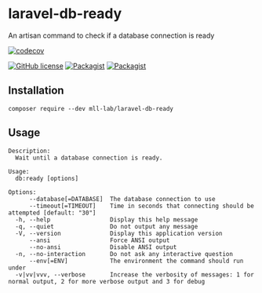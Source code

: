 # laravel-db-ready

An artisan command to check if a database connection is ready

[![codecov](https://codecov.io/gh/mll-lab/laravel-db-ready/branch/master/graph/badge.svg)](https://codecov.io/gh/mll-lab/laravel-db-ready)

[![GitHub license](https://img.shields.io/github/license/mll-lab/laravel-db-ready.svg)](https://github.com/mll-lab/laravel-db-ready/blob/master/LICENSE)
[![Packagist](https://img.shields.io/packagist/v/mll-lab/laravel-db-ready.svg)](https://packagist.org/packages/mll-lab/laravel-db-ready)
[![Packagist](https://img.shields.io/packagist/dt/mll-lab/laravel-db-ready.svg)](https://packagist.org/packages/mll-lab/laravel-db-ready)

## Installation

    composer require --dev mll-lab/laravel-db-ready

## Usage

```
Description:
  Wait until a database connection is ready.

Usage:
  db:ready [options]

Options:
      --database[=DATABASE]  The database connection to use
      --timeout[=TIMEOUT]    Time in seconds that connecting should be attempted [default: "30"]
  -h, --help                 Display this help message
  -q, --quiet                Do not output any message
  -V, --version              Display this application version
      --ansi                 Force ANSI output
      --no-ansi              Disable ANSI output
  -n, --no-interaction       Do not ask any interactive question
      --env[=ENV]            The environment the command should run under
  -v|vv|vvv, --verbose       Increase the verbosity of messages: 1 for normal output, 2 for more verbose output and 3 for debug
```
